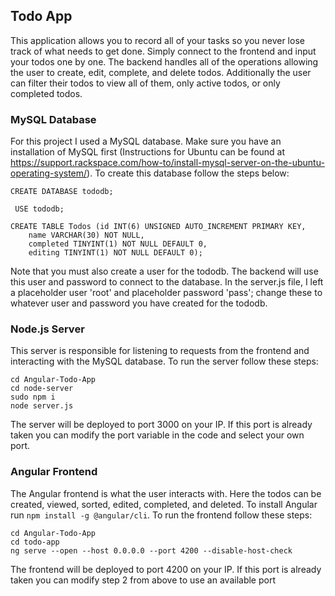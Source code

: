 ## Todo App

This application allows you to record all of your tasks so you never lose track of what needs to get done. Simply connect to the frontend and input your todos one by one. The backend handles all of the operations allowing the user to create, edit, complete, and delete todos. Additionally the user can filter their todos to view all of them, only active todos, or only completed todos.

### MySQL Database

For this project I used a MySQL database. Make sure you have an installation of MySQL first (Instructions for Ubuntu can be found at https://support.rackspace.com/how-to/install-mysql-server-on-the-ubuntu-operating-system/). To create this database follow the steps below:

``` CREATE DATABASE tododb; ```  
  
``` USE tododb;```  

```
CREATE TABLE Todos (id INT(6) UNSIGNED AUTO_INCREMENT PRIMARY KEY,
    name VARCHAR(30) NOT NULL,
    completed TINYINT(1) NOT NULL DEFAULT 0,
    editing TINYINT(1) NOT NULL DEFAULT 0);
 ```
    
Note that you must also create a user for the tododb. The backend will use this user and password to connect to the database. In the server.js file, I left a placeholder user 'root' and placeholder password 'pass'; change these to whatever user and password you have created for the tododb.

### Node.js Server

This server is responsible for listening to requests from the frontend and interacting with the MySQL database. To run the server follow these steps:

``` cd Angular-Todo-App ```  
``` cd node-server ```  
``` sudo npm i ```  
``` node server.js ```  

The server will be deployed to port 3000 on your IP. If this port is already taken you can modify the port variable in the code and select your own port.

### Angular Frontend

The Angular frontend is what the user interacts with. Here the todos can be created, viewed, sorted, edited, completed, and deleted. To install Angular run  ``` npm install -g @angular/cli ```. To run the frontend follow these steps:

``` cd Angular-Todo-App ```  
``` cd todo-app ```  
``` ng serve --open --host 0.0.0.0 --port 4200 --disable-host-check ```  

The frontend will be deployed to port 4200 on your IP. If this port is already taken you can modify step 2 from above to use an available port

